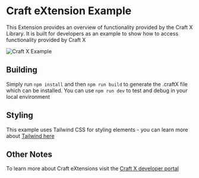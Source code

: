 # Craft eXtension Example

This Extension provides an overview of functionality provided by the Craft X Library. 
It is built for developers as an example to show how to access functionality provided by Craft X

![Craft X Example](https://user-images.githubusercontent.com/2445418/144197973-2b4166f0-698a-4441-b467-b0585c5e8a20.gif)


## Building

Simply run `npm install` and then `npm run build` to generate the .craftX file which can be installed.
You can use `npm run dev` to test and debug in your local environment

## Styling

This example uses Tailwind CSS for styling elements - you can learn more about [Tailwind here](https://tailwindcss.com)

## Other Notes

To learn more about Craft eXtensions visit the [Craft X developer portal](https://developer.craft.do)
